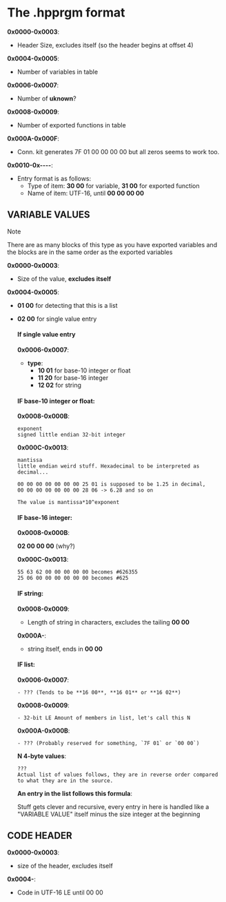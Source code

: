 # The .hpprgm format

**0x0000-0x0003**:

- Header Size, excludes itself (so the header begins at offset 4)

**0x0004-0x0005**:

- Number of variables in table
  
**0x0006-0x0007**:

- Number of **uknown**?

**0x0008-0x0009**:
- Number of exported functions in table
 
**0x000A-0x000F**:

- Conn. kit generates
    7F 01 00 00 00 00
    but all zeros seems to work too.


**0x0010-0x----**:

- Entry format is as follows:
    - Type of item:
        **30 00** for variable,
        **31 00** for exported function
    - Name of item:
        UTF-16, until **00 00 00 00**


## VARIABLE VALUES
>[!NOTE]
>There are as many blocks of this type as you have exported variables and the blocks are in the same order as the exported variables

**0x0000-0x0003**:

- Size of the value, **excludes itself**

**0x0004-0x0005**:

- **01 00** for detecting that this is a list
- **02 00** for single value entry
  
  #### If single value entry

  **0x0006-0x0007**:

  - **type**:
    - **10 01** for base-10 integer or float
    - **11 20** for base-16 integer
    - **12 02** for string

  #### IF base-10 integer or float:


    **0x0008-0x000B**:
  
    ```
    exponent
    signed little endian 32-bit integer
    ```
  
    **0x000C-0x0013**:
  
    ```
    mantissa
    little endian weird stuff. Hexadecimal to be interpreted as decimal...
      
    00 00 00 00 00 00 00 25 01 is supposed to be 1.25 in decimal,
    00 00 00 00 00 00 00 28 06 -> 6.28 and so on
      
    The value is mantissa*10^exponent
    ```
  
  #### IF base-16 integer:
  
    **0x0008-0x000B**:
  
    **02 00 00 00** (why?)

    **0x000C-0x0013**:
  
    ```
    55 63 62 00 00 00 00 00 becomes #626355
    25 06 00 00 00 00 00 00 becomes #625
    ```
  
  #### IF string:
  
    **0x0008-0x0009**:
  
    - Length of string in characters, excludes the tailing **00 00**

    **0x000A-**:

    - string itself, ends in **00 00**

  
  #### IF list:

    **0x0006-0x0007**:
    
      - ??? (Tends to be **16 00**, **16 01** or **16 02**)

  
    **0x0008-0x0009**:
  
      - 32-bit LE Amount of members in list, let's call this N

        
    **0x000A-0x000B**:
  
      - ??? (Probably reserved for something, `7F 01` or `00 00`)

        
    **N 4-byte values**:
  
    ```
    ???
    Actual list of values follows, they are in reverse order compared to what they are in the source.
    ```
    
    **An entry in the list follows this formula**:
  
    Stuff gets clever and recursive, every entry in here is handled like a "VARIABLE VALUE" itself minus the size integer at the beginning


## CODE HEADER

**0x0000-0x0003**:

- size of the header, excludes itself


**0x0004-**:
- Code in UTF-16 LE until 00 00


